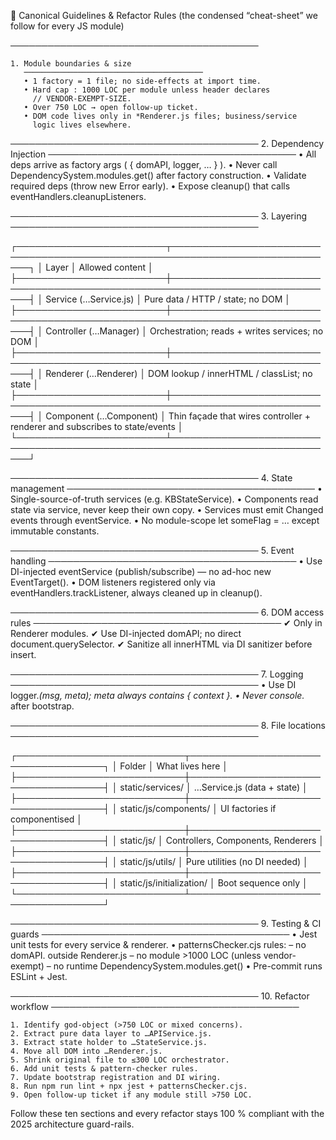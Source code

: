📐  Canonical Guidelines & Refactor Rules
(the condensed “cheat-sheet” we follow for every JS module)

────────────────────────────────────────

    1. Module boundaries & size
       ────────────────────────────────────────
       • 1 factory = 1 file; no side-effects at import time.
       • Hard cap : 1000 LOC per module unless header declares
         // VENDOR-EXEMPT-SIZE.
       • Over 750 LOC → open follow-up ticket.
       • DOM code lives only in *Renderer.js files; business/service
         logic lives elsewhere.

────────────────────────────────────────
2.  Dependency Injection
────────────────────────────────────────
• All deps arrive as factory args ( { domAPI, logger, … } ).
• Never call DependencySystem.modules.get() after factory
  construction.
• Validate required deps (throw new Error early).
• Expose cleanup() that calls eventHandlers.cleanupListeners.

────────────────────────────────────────
3.  Layering
────────────────────────────────────────

┌────────────────────────┬─────────────────────────────────────────────────────────────────────────────┐
│ Layer                  │ Allowed content                                                             │
├────────────────────────┼─────────────────────────────────────────────────────────────────────────────┤
│ Service (…Service.js)  │ Pure data / HTTP / state; no DOM                                            │
├────────────────────────┼─────────────────────────────────────────────────────────────────────────────┤
│ Controller (…Manager)  │ Orchestration; reads + writes services; no DOM                              │
├────────────────────────┼─────────────────────────────────────────────────────────────────────────────┤
│ Renderer (…Renderer)   │ DOM lookup / innerHTML / classList; no state                                │
├────────────────────────┼─────────────────────────────────────────────────────────────────────────────┤
│ Component (…Component) │ Thin façade that wires controller + renderer and subscribes to state/events │
└────────────────────────┴─────────────────────────────────────────────────────────────────────────────┘

────────────────────────────────────────
4.  State management
────────────────────────────────────────
• Single-source-of-truth services (e.g. KBStateService).
• Components read state via service, never keep their own copy.
• Services must emit <domain>Changed events through eventService.
• No module-scope let someFlag = … except immutable constants.

────────────────────────────────────────
5.  Event handling
────────────────────────────────────────
• Use DI-injected eventService (publish/subscribe) — no ad-hoc
  new EventTarget().
• DOM listeners registered only via eventHandlers.trackListener,
  always cleaned up in cleanup().

────────────────────────────────────────
6.  DOM access rules
────────────────────────────────────────
✔ Only in Renderer modules.
✔ Use DI-injected domAPI; no direct document.querySelector.
✔ Sanitize all innerHTML via DI sanitizer before insert.

────────────────────────────────────────
7.  Logging
────────────────────────────────────────
• Use DI logger.*(msg, meta); meta always contains { context }.
• Never console.* after bootstrap.

────────────────────────────────────────
8.  File locations
────────────────────────────────────────

┌───────────────────────────┬────────────────────────────────────┐
│ Folder                    │ What lives here                    │
├───────────────────────────┼────────────────────────────────────┤
│ static/services/          │ …Service.js  (data + state)        │
├───────────────────────────┼────────────────────────────────────┤
│ static/js/components/     │ UI factories if componentised      │
├───────────────────────────┼────────────────────────────────────┤
│ static/js/                │ Controllers, Components, Renderers │
├───────────────────────────┼────────────────────────────────────┤
│ static/js/utils/          │ Pure utilities (no DI needed)      │
├───────────────────────────┼────────────────────────────────────┤
│ static/js/initialization/ │ Boot sequence only                 │
└───────────────────────────┴────────────────────────────────────┘

────────────────────────────────────────
9.  Testing & CI guards
────────────────────────────────────────
• Jest unit tests for every service & renderer.
• patternsChecker.cjs rules:
  – no domAPI. outside Renderer.js
  – no module >1000 LOC (unless vendor-exempt)
  – no runtime DependencySystem.modules.get()
• Pre-commit runs ESLint + Jest.

────────────────────────────────────────
10.  Refactor workflow
────────────────────────────────────────

    1. Identify god-object (>750 LOC or mixed concerns).
    2. Extract pure data layer to …APIService.js.
    3. Extract state holder to …StateService.js.
    4. Move all DOM into …Renderer.js.
    5. Shrink original file to ≤300 LOC orchestrator.
    6. Add unit tests & pattern-checker rules.
    7. Update bootstrap registration and DI wiring.
    8. Run npm run lint + npx jest + patternsChecker.cjs.
    9. Open follow-up ticket if any module still >750 LOC.

Follow these ten sections and every refactor stays 100 % compliant with the 2025 architecture guard-rails.
